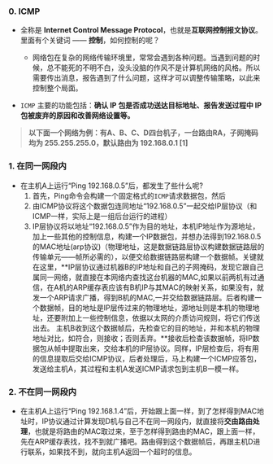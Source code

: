 ### 0. ICMP 

- 全称是 **Internet Control Message Protocol**，也就是**互联网控制报文协议**。里面有个关键词 —— **控制**，如何控制的呢？
  - 网络包在复杂的网络传输环境里，常常会遇到各种问题。当遇到问题的时候，总不能死的不明不白，没头没脑的作风不是计算机网络的风格。所以需要传出消息，报告遇到了什么问题，这样才可以调整传输策略，以此来控制整个局面。

- `ICMP` 主要的功能包括：**确认 IP 包是否成功送达目标地址、报告发送过程中 IP 包被废弃的原因和改善网络设置等。**



> **以下面一个网络为例：有A、B、C、D四台机子，一台路由RA，子网掩码均为 255.255.255.0，默认路由为 192.168.0.1 [1]**

### 1. 在同一网段内 

- 在主机A上运行“Ping 192.168.0.5”后，都发生了些什么呢? 
  1. 首先，Ping命令会构建一个固定格式的`ICMP`请求数据包，然后
  2. 由ICMP协议将这个数据包连同地址“192.168.0.5”一起交给IP层协议（和ICMP一样，实际上是一组后台运行的进程）
  3. IP层协议将以地址“192.168.0.5”作为目的地址，本机IP地址作为源地址，加上一些其他的控制信息，构建一个IP数据包，并想办法得到192.168.0.5的MAC地址(arp协议)（物理地址，这是数据链路层协议构建数据链路层的传输单元——帧所必需的），以便交给数据链路层构建一个数据帧。关键就在这里，**IP层协议通过机器B的IP地址和自己的子网掩码，发现它跟自己属同一网络，就直接在本网络内查找这台机器的MAC,如果以前两机有过通信，在A机的ARP缓存表应该有B机IP与其MAC的映射关系，如果没有，就发一个ARP请求广播，得到B机的MAC,一并交给数据链路层。后者构建一个数据帧，目的地址是IP层传过来的物理地址，源地址则是本机的物理地址，还要附加上一些控制信息，依据以太网的介质访问规则，将它们传送出去。 主机B收到这个数据帧后，先检查它的目的地址，并和本机的物理地址对比，如符合，则接收；否则丢弃。**接收后检查该数据帧，将IP数据包从帧中提取出来，交给本机的IP层协议。同样，IP层检查后，将有用的信息提取后交给ICMP协议，后者处理后，马上构建一个ICMP应答包，发送给主机A，其过程和主机A发送ICMP请求包到主机B一模一样。 

### 2. 不在同一网段内 

- 在主机A上运行“Ping 192.168.1.4”后，开始跟上面一样，到了怎样得到MAC地址时，IP协议通过计算发现D机与自己不在同一网段内，就直接将**交由路由处理**，也就是将路由的MAC取过来，至于怎样得到路由的MAC，跟上面一样，先在ARP缓存表找，找不到就广播吧。路由得到这个数据帧后，再跟主机D进行联系，如果找不到，就向主机A返回一个超时的信息。